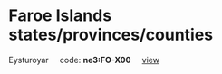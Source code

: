 # Faroe Islands states/provinces/counties
Eysturoyar&nbsp;&nbsp;&nbsp;&nbsp;&nbsp;code: **ne3:FO-X00**&nbsp;&nbsp;&nbsp;&nbsp;&nbsp;[view](../../export/geojson/medium/ne3/fo/x00.geojson)&nbsp;&nbsp;&nbsp;&nbsp;&nbsp;

